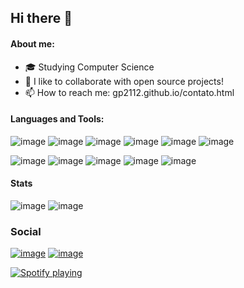 ## Hi there 👋

#### About me:

- 🎓 Studying Computer Science
- 👯 I like to collaborate with open source projects!
- 📫 How to reach me: gp2112.github.io/contato.html

#### Languages and Tools:
![image](https://user-images.githubusercontent.com/26512375/126711108-8e98b4be-061b-4043-a5a9-d18827c88e47.png)
![image](https://user-images.githubusercontent.com/26512375/126935394-0620d226-9124-4471-b99a-affabdbd8ad7.png)
![image](https://user-images.githubusercontent.com/26512375/126935413-ca7b2ad1-683f-408d-a209-553ca866c9c0.png)
![image](https://user-images.githubusercontent.com/26512375/126712046-569a6b86-eaf8-419f-b09e-b8944612b83e.png)
![image](https://user-images.githubusercontent.com/26512375/126712092-72b44f9a-d3a2-4dc5-8069-fcf7d8884a50.png)
![image](https://user-images.githubusercontent.com/26512375/126711117-1fe0eb7d-3436-4006-bf5d-ec928f91d87c.png)

![image](https://user-images.githubusercontent.com/26512375/126711198-af6bcb31-fb51-4a96-bdc8-9b9c93529c43.png)
![image](https://user-images.githubusercontent.com/26512375/126711213-1307eae6-b4b4-4737-a96b-a75b61f755b6.png)
![image](https://user-images.githubusercontent.com/26512375/126711254-5bd73260-4ed6-47dc-894e-184b6c825a73.png)
![image](https://user-images.githubusercontent.com/26512375/126711264-0e4ad2e1-14ab-4615-a01a-ab3bdac9a831.png)
![image](https://user-images.githubusercontent.com/26512375/126711357-e67ab61c-51e9-4cd0-a831-faf3df99445d.png)

#### Stats

![image](https://github-readme-stats.vercel.app/api/top-langs/?username=gp2112)
![image](https://github-readme-stats.vercel.app/api?username=gp2112)

### Social

[![image](https://user-images.githubusercontent.com/26512375/127361819-bf6cf05b-b6a1-4c4b-8f5c-b069f728899a.png)](https://open.spotify.com/user/gp2112?si=c696c12997064745)
[![image](https://user-images.githubusercontent.com/26512375/127361951-6a148716-534c-4963-8371-6e04c69ea8c5.png)](https://www.linkedin.com/in/guilherme-paixao2000/)

[![Spotify playing](http://spotify.aio-api.ml/spotify?id=gp2112&theme=wavy&image=true&color_theme=none&bars_when_not_listening=false&bg_color=&title_color=&text_color=&hide_status=false&display_timer=false)](https://open.spotify.com/user/gp2112)
